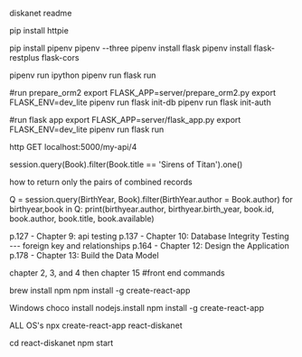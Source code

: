 diskanet readme

pip install httpie

pip install pipenv
pipenv --three
pipenv install flask
pipenv install flask-restplus flask-cors

pipenv run ipython
pipenv run flask run

#run prepare_orm2
export FLASK_APP=server/prepare_orm2.py
export FLASK_ENV=dev_lite
pipenv run flask init-db
pipenv run flask init-auth

#run flask app
export FLASK_APP=server/flask_app.py
export FLASK_ENV=dev_lite
pipenv run flask run

http GET localhost:5000/my-api/4




session.query(Book).filter(Book.title == 'Sirens of Titan').one()

how to return only the pairs of combined records

Q = session.query(BirthYear, Book).filter(BirthYear.author = Book.author)
for birthyear,book in Q:
	print(birthyear.author, birthyear.birth_year, book.id, book.author, book.title,
		book.available)
		
p.127 - Chapter 9: api testing 
p.137 - Chapter 10: Database Integrity Testing --- foreign key and relationships
p.164 - Chapter 12: Design the Application
p.178 - Chapter 13: Build the Data Model

chapter 2, 3, and 4 then chapter 15
#front end commands 

brew install npm
npm install -g create-react-app

Windows
choco install nodejs.install
npm install -g create-react-app

ALL OS's
npx create-react-app react-diskanet

cd react-diskanet
npm start


